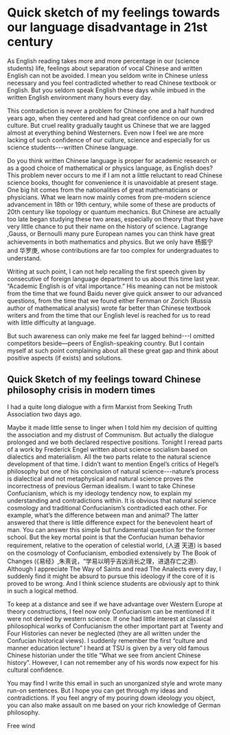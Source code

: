 # Quick sketch of my feelings towards our language disadvantage in 21st century

As English reading takes more and more percentage in our (science students) life, feelings about separation of vocal Chinese and written English can not be avoided. I mean you seldom write in Chinese unless necessary and you feel contradicted whether to read Chinese textbook or English. But you seldom speak English these days while imbued in the written English environment many hours every day.

This contradiction is never a problem for Chinese one and a half hundred years ago, when they centered and had great confidence on our own culture. But cruel reality gradually taught us Chinese that we are lagged almost at everything behind Westerners. Even now I feel we are more lacking of such confidence of our culture, science and especially for us science students---written Chinese language.

Do you think written Chinese language is proper for academic research or as a good choice of mathematical or physics language, as English does? This problem never occurs to me if I am not a little reluctant to read Chinese science books, thought for convenience it is unavoidable at present stage. One big hit comes from the nationalities of great mathematicians or physicians. What we learn now mainly comes from pre-modern science advancement in 18th or 19th  century, while some of these are products of 20th century like topology or quantum mechanics. But Chinese are actually too late began studying these two areas, especially on theory that they have very little chance to put their name on the history of science. Lagrange ,Gauss, or Bernoulli many pure European names you can think have great achievements in both mathematics and physics. But we only have 杨振宁 and 华罗庚, whose contributions are far too complex for undergraduates to understand.

Writing at such point, I can not help recalling the first speech given by consecutive of foreign language department to us about this time last year. “Academic English is of vital importance.” His meaning can not be mistook from the time that we found Baidu never give quick answer to our advanced questions, from the time that we found either Fernman or Zorich (Russia author of mathematical analysis) wrote far better than Chinese textbook writers and from the time that our English level is reached for us to read with little difficulty at language.

But such awareness can only make me feel far lagged behind---I omitted competitors beside—peers of English-speaking country. But I contain myself at such point complaining about all these great gap and think about positive aspects (if exists) and solutions.

## Quick Sketch of my feelings toward Chinese philosophy crisis in modern times

I had a quite long dialogue with a firm Marxist from Seeking Truth Association two days ago.

Maybe it made little sense to linger when I told him my decision of quitting the association and my distrust of Communism. But actually the dialogue prolonged and we both declared respective positions. 
Tonight I reread parts of a work by Frederick Engel written about science socialism based on dialectics and materialism. All the two parts relate to the natural science development of that time. I didn’t want to mention Engel’s critics of Hegel’s philosophy but one of his conclusion of natural science---nature’s process is dialectical and not metaphysical and natural science proves the incorrectness of previous German idealism. I want to take Chinese Confucianism, which is my ideology tendency now, to explain my understanding and contradictions within. It is obvious that natural science cosmology and traditional Confucianism’s contradicted each other. For example, what’s the difference between man and animal? The latter answered that there is little difference expect for the benevolent heart of man. You can answer this simple but fundamental question for the former school. But the key mortal point is that the Confucian human behavior requirement, relative to the operation of celestial world, (人道 天道) is based on the cosmology of Confucianism, embodied extensively by The Book of Changes (《易经》,朱熹说，“学易以明乎吉凶消长之理，进退存亡之道). Although I appreciate The Way of Saints and read The Analects every day, I suddenly find it might be absurd to pursue this ideology if the core of it is proved to be wrong. And I think science students are obviously apt to think in such a logical method.

To keep at a distance and see if we have advantage over Western Europe at theory constructions, I feel now only Confucianism can be mentioned if it were not denied by western science. If one had little interest at classical philosophical works of Confucianism the other important part at Twenty and Four Histories can never be neglected (they are all written under the Confucian historical views). I suddenly remember the first “culture and manner education lecture” I heard at TSU is given by a very old famous Chinese historian under the title “What we see from ancient Chinese history”. However, I can not remember any of his words now expect for his cultural confidence.

You may find I write this email in such an unorganized style and wrote many run-on sentences. But I hope you can get through my ideas and contradictions. If you feel angry of my pouring down ideology you object, you can also make assault on me based on your rich knowledge of German philosophy.

Free wind             
